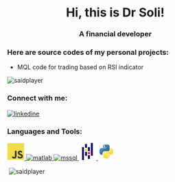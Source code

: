 <h1 align="center">Hi, this is  Dr Soli!</h1>
<h3 align="center">A financial developer</h3>

<p></p>
<p><h3>Here are source codes of my personal projects:</h3></p>

<p>
<ul>
  <li>MQL code for trading based on RSI indicator</li>
</ul>  
</p>

<p align="left"> <img src="https://komarev.com/ghpvc/?username=saidplayer&label=Profile%20views&color=0e75b6&style=flat" alt="saidplayer" /> </p>

<h3 align="left">Connect with me:</h3>
<p align="left">
<a href="https://linkedin.com/in/galeshi" target="blank"><img align="center" src="https://raw.githubusercontent.com/rahuldkjain/github-profile-readme-generator/master/src/images/icons/Social/linked-in-alt.svg" alt="linkedine" height="30" width="40" /></a>
</p>

<h3 align="left">Languages and Tools:</h3>
<p align="left"> <a href="https://developer.mozilla.org/en-US/docs/Web/JavaScript" target="_blank" rel="noreferrer"> <img src="https://raw.githubusercontent.com/devicons/devicon/master/icons/javascript/javascript-original.svg" alt="javascript" width="40" height="40"/> </a> <a href="https://www.mathworks.com/" target="_blank" rel="noreferrer"> <img src="https://upload.wikimedia.org/wikipedia/commons/2/21/Matlab_Logo.png" alt="matlab" width="40" height="40"/> </a> <a href="https://www.microsoft.com/en-us/sql-server" target="_blank" rel="noreferrer"> <img src="https://www.svgrepo.com/show/303229/microsoft-sql-server-logo.svg" alt="mssql" width="40" height="40"/> </a> <a href="https://pandas.pydata.org/" target="_blank" rel="noreferrer"> <img src="https://raw.githubusercontent.com/devicons/devicon/2ae2a900d2f041da66e950e4d48052658d850630/icons/pandas/pandas-original.svg" alt="pandas" width="40" height="40"/> </a> <a href="https://www.python.org" target="_blank" rel="noreferrer"> <img src="https://raw.githubusercontent.com/devicons/devicon/master/icons/python/python-original.svg" alt="python" width="40" height="40"/> </a> </p>

<p>&nbsp;<img align="center" src="https://github-readme-stats.vercel.app/api?username=saidplayer&show_icons=true&locale=en" alt="saidplayer" /></p>
